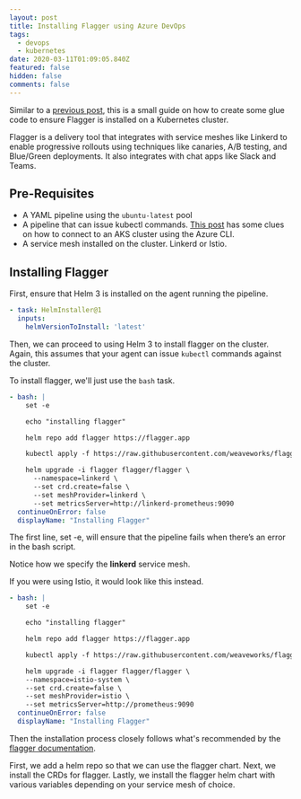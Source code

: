 ```yaml
---
layout: post
title: Installing Flagger using Azure DevOps
tags:
  - devops
  - kubernetes
date: 2020-03-11T01:09:05.840Z
featured: false
hidden: false
comments: false
---
```

Similar to a [previous post](https://gaunacode.com/installing-linkerd-using-azure-devops), this is a small guide on how to create some glue code to ensure Flagger is installed on a Kubernetes cluster.

Flagger is a delivery tool that integrates with service meshes like Linkerd to enable progressive rollouts using techniques like canaries, A/B testing, and Blue/Green deployments. It also integrates with chat apps like Slack and Teams.

<!--more-->

## Pre-Requisites

* A YAML pipeline using the `ubuntu-latest` pool
* A pipeline that can issue kubectl commands. [This post](https://gaunacode.com/installing-fluxcd-using-azure-devops-and-helm-on-aks) has some clues on how to connect to an AKS cluster using the Azure CLI.
* A service mesh installed on the cluster. Linkerd or Istio.

## Installing Flagger

First, ensure that Helm 3 is installed on the agent running the pipeline.

```yaml
- task: HelmInstaller@1
  inputs:
    helmVersionToInstall: 'latest'
```

Then, we can proceed to using Helm 3 to install flagger on the cluster. Again, this assumes that your agent can issue `kubectl` commands against the cluster. 

To install flagger, we'll just use the `bash` task.

```yaml
- bash: |
    set -e

    echo "installing flagger"

    helm repo add flagger https://flagger.app

    kubectl apply -f https://raw.githubusercontent.com/weaveworks/flagger/master/artifacts/flagger/crd.yaml

    helm upgrade -i flagger flagger/flagger \
      --namespace=linkerd \
      --set crd.create=false \
      --set meshProvider=linkerd \
      --set metricsServer=http://linkerd-prometheus:9090
  continueOnError: false
  displayName: "Installing Flagger"
```

The first line, set -e, will ensure that the pipeline fails when there’s an error in the bash script.

Notice how we specify the **linkerd** service mesh.

If you were using Istio, it would look like this instead.

```yaml
- bash: |
    set -e

    echo "installing flagger"

    helm repo add flagger https://flagger.app

    kubectl apply -f https://raw.githubusercontent.com/weaveworks/flagger/master/artifacts/flagger/crd.yaml

    helm upgrade -i flagger flagger/flagger \
    --namespace=istio-system \
    --set crd.create=false \
    --set meshProvider=istio \
    --set metricsServer=http://prometheus:9090
  continueOnError: false
  displayName: "Installing Flagger"
```

Then the installation process closely follows what's recommended by the [flagger documentation](https://docs.flagger.app/install/flagger-install-on-kubernetes). 

First, we add a helm repo so that we can use the flagger chart. 
Next, we install the CRDs for flagger. 
Lastly, we install the flagger helm chart with various variables depending on your service mesh of choice.